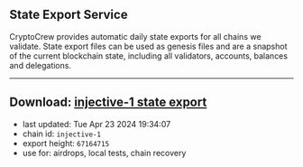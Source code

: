 ## State Export Service
CryptoCrew provides automatic daily state exports for all chains we validate. State export files can be used as genesis files and are a snapshot of the current blockchain state, including all validators, accounts, balances and delegations.

---
**Download: [injective-1 state export](https://dl-eu2.ccvalidators.com/SERVICE/injective/injective-1_export_67164715.json)**
---

- last updated: Tue Apr 23 2024 19:34:07
- chain id: `injective-1`
- export height: `67164715`
- use for: airdrops, local tests, chain recovery
